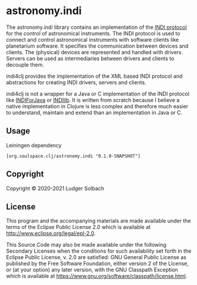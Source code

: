 astronomy.indi
==============
The astronomy.indi library contains an implementation of the [INDI protocol](http://www.clearskyinstitute.com/INDI/INDI.pdf)
for the control of astronomical instruments.
The INDI protocol is used to connect and control astronomical instruments with software clients like planetarium software.
It specifies the communication between devices and clients. The (physical) devices are represented and handled with drivers. Servers can be used as intermediaries between drivers and clients to decouple them.

indi4clj provides the implementation of the XML based INDI protocol and abstractions for creating INDI drivers, servers and clients. 

indi4clj is not a wrapper for a Java or C implementation of the INDI protocol like [INDIForJava](https://www.indilib.org/develop/indiforjava.html) or
[INDIlib](https://www.indilib.org/).
It is written from scratch because I believe a native implementation in Clojure is less complex and therefore much easier to understand, maintain and extend than an implementation in Java or C.

Usage
-----
Leiningen dependency

```
[org.soulspace.clj/astronomy.indi "0.1.0-SNAPSHOT"]
```

## Copyright
Copyright © 2020-2021 Ludger Solbach

## License

This program and the accompanying materials are made available under the
terms of the Eclipse Public License 2.0 which is available at
http://www.eclipse.org/legal/epl-2.0.

This Source Code may also be made available under the following Secondary
Licenses when the conditions for such availability set forth in the Eclipse
Public License, v. 2.0 are satisfied: GNU General Public License as published by
the Free Software Foundation, either version 2 of the License, or (at your
option) any later version, with the GNU Classpath Exception which is available
at https://www.gnu.org/software/classpath/license.html.
